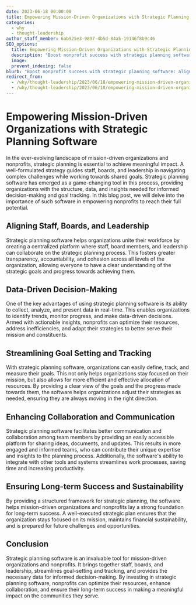 ```yaml
---
date: 2023-06-18 00:00:00
title: Empowering Mission-Driven Organizations with Strategic Planning Software
categories:
  - why
  - thought-leadership
author_staff_member: 6ab925e3-9897-4b5d-84a5-19146f8b9c46
SEO_options:
  title: Empowering Mission-Driven Organizations with Strategic Planning Software
  description: "Boost nonprofit success with strategic planning software: align teams, make data-driven decisions, streamline goals & enhance collaboration for long-term impact."
  image:
  prevent_indexing: false
blurb: "Boost nonprofit success with strategic planning software: align teams, make data-driven decisions, streamline goals & enhance collaboration for long-term impact."
redirect_from:
  - /why/thought-leadership/2023/06/18/empowering-mission-driven-organizations-with-strategic-planning-software/
  - /why/thought-leadership/2023/06/18/empowering-mission-driven-organizations-with-strategic-planning-software
---
```


# Empowering Mission-Driven Organizations with Strategic Planning Software

In the ever-evolving landscape of mission-driven organizations and nonprofits, strategic planning is essential to achieve meaningful impact. A well-formulated strategy guides staff, boards, and leadership in navigating complex challenges while working towards shared goals. Strategic planning software has emerged as a game-changing tool in this process, providing organizations with the structure, data, and insights needed for informed decision-making and goal tracking. In this blog post, we will delve into the importance of such software in empowering nonprofits to reach their full potential.

## Aligning Staff, Boards, and Leadership
Strategic planning software helps organizations unite their workforce by creating a centralized platform where staff, board members, and leadership can collaborate on the strategic planning process. This fosters greater transparency, accountability, and cohesion across all levels of the organization, allowing everyone to have a clear understanding of the strategic goals and progress towards achieving them.

## Data-Driven Decision-Making
One of the key advantages of using strategic planning software is its ability to collect, analyze, and present data in real-time. This enables organizations to identify trends, monitor progress, and make data-driven decisions. Armed with actionable insights, nonprofits can optimize their resources, address inefficiencies, and adapt their strategies to better serve their mission and constituents.

## Streamlining Goal Setting and Tracking
With strategic planning software, organizations can easily define, track, and measure their goals. This not only helps organizations stay focused on their mission, but also allows for more efficient and effective allocation of resources. By providing a clear view of the goals and the progress made towards them, the software helps organizations adjust their strategies as needed, ensuring they are always moving in the right direction.

## Enhancing Collaboration and Communication
Strategic planning software facilitates better communication and collaboration among team members by providing an easily accessible platform for sharing ideas, documents, and updates. This results in more engaged and informed teams, who can contribute their unique expertise and insights to the planning process. Additionally, the software's ability to integrate with other tools and systems streamlines work processes, saving time and increasing productivity.

## Ensuring Long-term Success and Sustainability
By providing a structured framework for strategic planning, the software helps mission-driven organizations and nonprofits lay a strong foundation for long-term success. A well-executed strategic plan ensures that the organization stays focused on its mission, maintains financial sustainability, and is prepared for future challenges and opportunities.

## Conclusion

Strategic planning software is an invaluable tool for mission-driven organizations and nonprofits. It brings together staff, boards, and leadership, streamlines goal-setting and tracking, and provides the necessary data for informed decision-making. By investing in strategic planning software, nonprofits can optimize their resources, enhance collaboration, and ensure their long-term success in making a meaningful impact on the communities they serve.